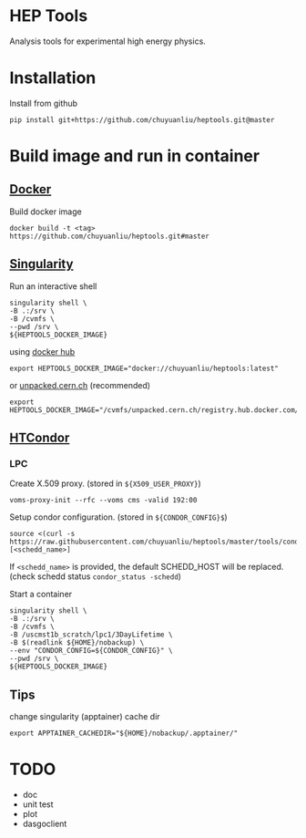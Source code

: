 # HEP Tools
Analysis tools for experimental high energy physics.

# Installation
Install from github

    pip install git+https://github.com/chuyuanliu/heptools.git@master
# Build image and run in container
## [Docker](https://docs.docker.com/get-started/overview/)
Build docker image

    docker build -t <tag> https://github.com/chuyuanliu/heptools.git#master
## [Singularity](https://apptainer.org/docs/user/main/index.html)
Run an interactive shell

    singularity shell \
    -B .:/srv \
    -B /cvmfs \
    --pwd /srv \
    ${HEPTOOLS_DOCKER_IMAGE}
using [docker hub](https://hub.docker.com/repository/docker/chuyuanliu/heptools)

    export HEPTOOLS_DOCKER_IMAGE="docker://chuyuanliu/heptools:latest"
or [unpacked.cern.ch](https://cvmfs.readthedocs.io/en/latest/cpt-containers.html#using-unpacked-cern-ch) (recommended)

    export HEPTOOLS_DOCKER_IMAGE="/cvmfs/unpacked.cern.ch/registry.hub.docker.com/chuyuanliu/heptools:latest"
## [HTCondor](https://htcondor.readthedocs.io/en/latest/)
### LPC
Create X.509 proxy. (stored in `${X509_USER_PROXY}`)

    voms-proxy-init --rfc --voms cms -valid 192:00

Setup condor configuration. (stored in `${CONDOR_CONFIG}$`)

    source <(curl -s https://raw.githubusercontent.com/chuyuanliu/heptools/master/tools/condor_config_lpc.sh) [<schedd_name>]
If `<schedd_name>` is provided, the default SCHEDD_HOST will be replaced. (check schedd status `condor_status -schedd`)

Start a container

    singularity shell \
    -B .:/srv \
    -B /cvmfs \
    -B /uscmst1b_scratch/lpc1/3DayLifetime \
    -B $(readlink ${HOME}/nobackup) \
    --env "CONDOR_CONFIG=${CONDOR_CONFIG}" \
    --pwd /srv \
    ${HEPTOOLS_DOCKER_IMAGE}

## Tips
change singularity (apptainer) cache dir

    export APPTAINER_CACHEDIR="${HOME}/nobackup/.apptainer/"

# TODO
- doc
- unit test
- plot
- dasgoclient